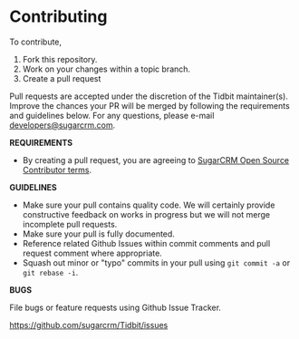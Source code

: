 # Contributing

To contribute,

1. Fork this repository.
1. Work on your changes within a topic branch.
1. Create a pull request

Pull requests are accepted under the discretion of the Tidbit maintainer(s). Improve the chances your PR will be merged
by following the requirements and guidelines below. For any questions, please e-mail developers@sugarcrm.com.

**REQUIREMENTS**

- By creating a pull request, you are agreeing to [SugarCRM Open Source Contributor terms](CONTRIBUTOR_TERMS.pdf).

**GUIDELINES**

- Make sure your pull contains quality code. We will certainly provide constructive feedback on works in progress but we
  will not merge incomplete pull requests.
- Make sure your pull is fully documented.
- Reference related Github Issues within commit comments and pull request comment where appropriate.
- Squash out minor or "typo" commits in your pull using `git commit -a` or `git rebase -i`.

**BUGS**

File bugs or feature requests using Github Issue Tracker.

https://github.com/sugarcrm/Tidbit/issues
